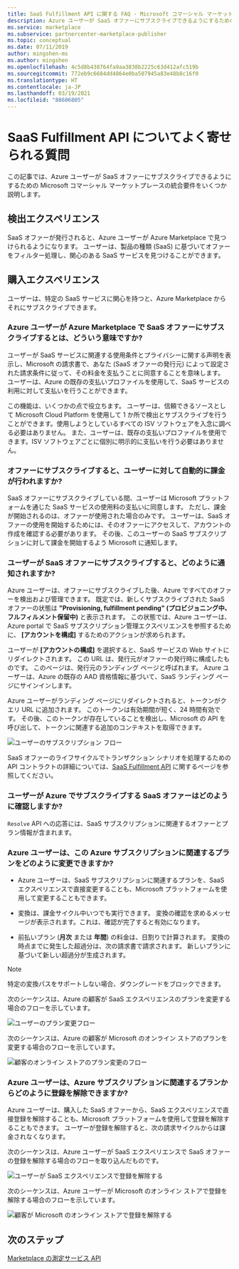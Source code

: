 ```yaml
---
title: SaaS Fulfillment API に関する FAQ - Microsoft コマーシャル マーケットプレース
description: Azure ユーザーが SaaS オファーにサブスクライブできるようにするための Microsoft コマーシャル マーケットプレースの統合要件をいくつか説明します。
ms.service: marketplace
ms.subservice: partnercenter-marketplace-publisher
ms.topic: conceptual
ms.date: 07/11/2019
author: mingshen-ms
ms.author: mingshen
ms.openlocfilehash: 4c5d8b438764fa9aa3838b2225c63d412afc519b
ms.sourcegitcommit: 772eb9c6684dd4864e0ba507945a83e48b8c16f0
ms.translationtype: HT
ms.contentlocale: ja-JP
ms.lasthandoff: 03/19/2021
ms.locfileid: "88606805"
---
```

# <a name="common-questions-about-saas-fulfillment-apis"></a>SaaS Fulfillment API についてよく寄せられる質問

この記事では、Azure ユーザーが SaaS オファーにサブスクライブできるようにするための Microsoft コマーシャル マーケットプレースの統合要件をいくつか説明します。

## <a name="discovery-experience"></a>検出エクスペリエンス

SaaS オファーが発行されると、Azure ユーザーが Azure Marketplace で見つけられるようになります。 ユーザーは、製品の種類 (SaaS) に基づいてオファーをフィルター処理し、関心のある SaaS サービスを見つけることができます。

## <a name="purchase-experience"></a>購入エクスペリエンス

ユーザーは、特定の SaaS サービスに関心を持つと、Azure Marketplace からそれにサブスクライブできます。

### <a name="what-does-it-mean-for-an-azure-user-to-subscribe-to-a-saas-offer-in-azure-marketplace"></a>Azure ユーザーが Azure Marketplace で SaaS オファーにサブスクライブするとは、どういう意味ですか?

ユーザーが SaaS サービスに関連する使用条件とプライバシーに関する声明を表示し、Microsoft の請求書で、あなた (SaaS オファーの発行元) によって設定された請求条件に従って、その料金を支払うことに同意することを意味します。 ユーザーは、Azure の既存の支払いプロファイルを使用して、SaaS サービスの利用に対して支払いを行うことができます。

この機能は、いくつかの点で役立ちます。 ユーザーは、信頼できるソースとして Microsoft Cloud Platform を使用して 1 か所で検出とサブスクライブを行うことができます。使用しようとしているすべての ISV ソフトウェアを入念に調べる必要はありません。 また、ユーザーは、既存の支払いプロファイルを使用できます。ISV ソフトウェアごとに個別に明示的に支払いを行う必要はありません。

### <a name="is-the-user-charged-automatically-when-the-offer-is-subscribed"></a>オファーにサブスクライブすると、ユーザーに対して自動的に課金が行われますか?

SaaS オファーにサブスクライブしている間、ユーザーは Microsoft プラットフォームを通じた SaaS サービスの使用料の支払いに同意します。 ただし、課金が開始されるのは、オファーが使用された場合のみです。 ユーザーは、SaaS オファーの使用を開始するためには、そのオファーにアクセスして、アカウントの作成を確認する必要があります。 その後、このユーザーの SaaS サブスクリプションに対して課金を開始するよう Microsoft に通知します。

### <a name="how-are-you-notified-when-a-user-subscribes-to-your-saas-offer"></a>ユーザーが SaaS オファーにサブスクライブすると、どのように通知されますか?

Azure ユーザーは、オファーにサブスクライブした後、Azure ですべてのオファーを検出および管理できます。 既定では、新しくサブスクライブされた SaaS オファーの状態は **"Provisioning, fulfillment pending" (プロビジョニング中、フルフィルメント保留中)** と表示されます。 この状態では、Azure ユーザーは、Azure portal で SaaS サブスクリプション管理エクスペリエンスを参照するために、 **[アカウントを構成]** するためのアクションが求められます。

ユーザーが **[アカウントの構成]** を選択すると、SaaS サービスの Web サイトにリダイレクトされます。 この URL は、発行元がオファーの発行時に構成したものです。 このページは、発行元のランディング ページと呼ばれます。 Azure ユーザーは、Azure の既存の AAD 資格情報に基づいて、SaaS ランディング ページにサインインします。

Azure ユーザーがランディング ページにリダイレクトされると、トークンがクエリ URL に追加されます。 このトークンは有効期間が短く、24 時間有効です。 その後、このトークンが存在していることを検出し、Microsoft の API を呼び出して、トークンに関連する追加のコンテキストを取得できます。

![ユーザーのサブスクリプション フロー](media/saas-metering-service-integration-flow-a.png)

SaaS オファーのライフサイクルでトランザクション シナリオを処理するための API コントラクトの詳細については、[SaaS Fulfillment API](pc-saas-fulfillment-api-v2.md) に関するページを参照してください。

### <a name="how-do-you-know-the-saas-offer-to-which-the-user-subscribes-in-azure"></a>ユーザーが Azure でサブスクライブする SaaS オファーはどのように確認しますか?

`Resolve` API への応答には、SaaS サブスクリプションに関連するオファーとプラン情報が含まれます。

### <a name="how-can-the-azure-user-change-the-plan-associated-with-this-azure-subscription"></a>Azure ユーザーは、この Azure サブスクリプションに関連するプランをどのように変更できますか?

* Azure ユーザーは、SaaS サブスクリプションに関連するプランを、SaaS エクスペリエンスで直接変更することも、Microsoft プラットフォームを使用して変更することもできます。

* 変換は、課金サイクル中いつでも実行できます。 変換の確認を求めるメッセージが表示されます。これは、確認が完了すると有効になります。

* 前払いプラン (**月次** または **年間**) の料金は、日割りで計算されます。 変換の時点までに発生した超過分は、次の請求書で請求されます。 新しいプランに基づいて新しい超過分が生成されます。

>[!Note]
>特定の変換パスをサポートしない場合、ダウングレードをブロックできます。

次のシーケンスは、Azure の顧客が SaaS エクスペリエンスのプランを変更する場合のフローを示しています。

![ユーザーのプラン変更フロー](media/saas-metering-service-integration-flow-b.png)

次のシーケンスは、Azure の顧客が Microsoft のオンライン ストアのプランを変更する場合のフローを示しています。

![顧客のオンライン ストアのプラン変更のフロー](media/saas-metering-service-integration-flow-c.png)

### <a name="how-can-the-azure-user-unsubscribe-from-the-plan-associated-with-azure-subscription"></a>Azure ユーザーは、Azure サブスクリプションに関連するプランからどのように登録を解除できますか?

Azure ユーザーは、購入した SaaS オファーから、SaaS エクスペリエンスで直接登録を解除することも、Microsoft プラットフォームを使用して登録を解除することもできます。 ユーザーが登録を解除すると、次の請求サイクルからは課金されなくなります。

次のシーケンスは、Azure ユーザーが SaaS エクスペリエンスで SaaS オファーの登録を解除する場合のフローを取り込んだものです。

![ユーザーが SaaS エクスペリエンスで登録を解除する](media/saas-metering-service-integration-flow-d.png)

次のシーケンスは、Azure ユーザーが Microsoft のオンライン ストアで登録を解除する場合のフローを示しています。

![顧客が Microsoft のオンライン ストアで登録を解除する](media/saas-metering-service-integration-flow-e.png)

## <a name="next-steps"></a>次のステップ

[Marketplace の測定サービス API](./marketplace-metering-service-apis.md)
